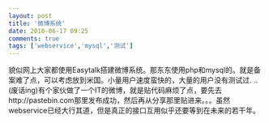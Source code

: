 ```yaml
---
layout: post
title: '微博系统'
date: 2010-06-17 09:25
comments: true
tags: ['webservice','mysql','测试']
---
```


貌似网上大家都使用Easytalk搭建微博系统。那东东使用php和mysql的。就是备案难了点，可以考虑放到米国。小量用户速度蛮快的，大量的用户没有测试过.
..(废话ing)有个家伙做了一个IT的微博，就是贴代码麻烦了点，要先去http://pastebin.com那里发布成功，然后再从分享那里贴进来。。。虽然
webservice已经大行其道，但是真正的接口互用似乎还要等到在未来的若干年。

